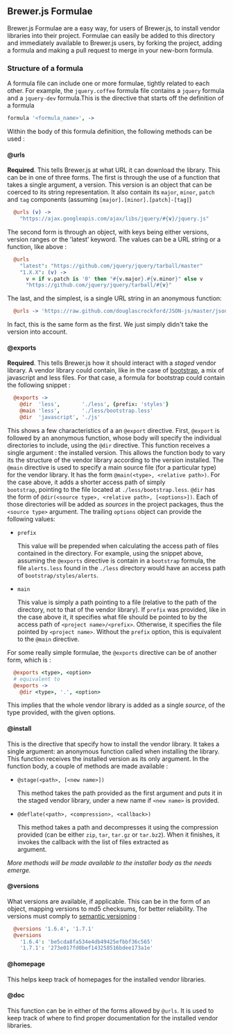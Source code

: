 ## Brewer.js Formulae

Brewer.js Formulae are a easy way, for users of Brewer.js, to install vendor libraries 
into their project. Formulae can easily be added to this directory and immediately
available to Brewer.js users, by forking the project, adding a formula and making a pull
request to merge in your new-born formula.

### Structure of a formula

A formula file can include one or more formulae, tightly related to each other. For example,
the `jquery.coffee` formula file contains a `jquery` formula and a `jquery-dev` formula.This is the directive that starts off the definition of a formula

```coffeescript
formula '<formula_name>', ->
```

Within the body of this formula definition, the following methods can be used :
  
#### @urls 

  **Required**. This tells Brewer.js at what URL it can download the library. This can be in one of three 
  forms. The first is through the use of a function that takes a single argument, a version. This version 
  is an object that can be coerced to its string representation. It also contain its `major`, `minor`, 
  `patch` and `tag` components (assuming `[major].[minor].[patch]-[tag]`)

```coffeescript
  @urls (v) ->
    "https://ajax.googleapis.com/ajax/libs/jquery/#{v}/jquery.js"
```

  The second form is through an object, with keys being either versions, version ranges or the 'latest'
  keyword. The values can be a URL string or a function, like above :
  
```coffeescript
  @urls
    "latest": "https://github.com/jquery/jquery/tarball/master"
    "1.X.X": (v) ->
      v = if v.patch is '0' then "#{v.major}.#{v.minor}" else v
      "https://github.com/jquery/jquery/tarball/#{v}"
```

  The last, and the simplest, is a single URL string in an anonymous function:
  
```coffeescript
  @urls -> 'https://raw.github.com/douglascrockford/JSON-js/master/json2.js'
```

  In fact, this is the same form as the first. We just simply didn't take the version into account.

#### @exports

  **Required**. This tells Brewer.js how it should interact with a *staged* vendor library. A vendor
  library could contain, like in the case of [bootstrap][2], a mix of javascript and less files. For that case,
  a formula for bootstrap could contain the following snippet :

```coffeescript
  @exports ->
    @dir  'less',       './less', {prefix: 'styles'}
    @main 'less',       './less/bootstrap.less'
    @dir  'javascript', './js'
```
          
  This shows a few characteristics of a an `@export` directive. First, `@export` is followed by an anonymous
  function, whose body will specify the individual directories to include, using the `@dir` directive. This
  function receives a single argument : the installed version. This allows the function body to vary its
  the structure of the vendor library according to the version installed.
  The `@main` directive is used to specify a main source file (for a particular type) for the vendor library. It
  has the form `@main(<type>, <relative path>)`. For the case above, it adds a shorter access path of simply    
  `bootstrap`, pointing to the file located at `./less/bootstrap.less`.
  `@dir` has the form of `@dir(<source type>, <relative path>, [<options>])`. Each of those directories
  will be added as *sources* in the project packages, thus the `<source type>` argument. The trailing `options`
  object can provide the following values:
  
  * `prefix`
  
    This value will be prepended when calculating the access path of files contained in the directory. For 
    example, using the snippet above, assuming the `@exports` directive is contain in a `bootstrap` formula, the  
    file `alerts.less` found in the `./less` directory would have an access path of `bootstrap/styles/alerts`.
  
  * `main`
  
    This value is simply a path pointing to a file (relative to the path of the directory, not to that of the 
    vendor library). If `prefix` was provided, like in the case above it, it specifies what file should be
    pointed to by the access path of `<project name>/<prefix>`. Otherwise, it specifies the file pointed by
    `<project name>`. Without the `prefix` option, this is equivalent to the `@main` directive.
  
  For some really simple formulae, the `@exports` directive can be of another form, which is :
  
```coffeescript
  @exports <type>, <option>
  # equivalent to
  @exports ->
    @dir <type>, '.', <option>
```

  This implies that the whole vendor library is added as a single *source*, of the type provided, with the given 
  options.

#### @install

  This is the directive that specify how to install the vendor library. It takes a single argument: an anonymous
  function called when installing the library. This function receives the installed version as its only argument.
  In the function body, a couple of methods are made available : 
  
  * `@stage(<path>, [<new name>])`
    
    This method takes the path provided as the first argument and puts it in the staged vendor library, under a 
    new name if `<new name>` is provided.
      
  * `@deflate(<path>, <compression>, <callback>)`
    
    This method takes a path and decompresses it using the compression provided (can be either `zip`, `tar`,
    `tar.gz` or `tar.bz2`). When it finishes, it invokes the callback with the list of files extracted as  
    argument.
    
  *More methods will be made available to the installer body as the needs emerge.*

#### @versions

  What versions are available, if applicable. This can be in the form of an object, mapping versions to md5 
  checksums, for better reliability. The versions must comply to [semantic versioning][1] :
  
```coffeescript
  @versions '1.6.4', '1.7.1'
  @versions
    '1.6.4': 'be5cda8fa534e4db49425efbbf36c565'
    '1.7.1': '273e017fd0bef143258516bdee173a1e'
```

#### @homepage

  This helps keep track of homepages for the installed vendor libraries.

#### @doc

  This function can be in either of the forms allowed by `@urls`. It is used to keep
  track of where to find proper documentation for the installed vendor libraries.

[1]: http://semver.org/
[2]: http://twitter.github.com/bootstrap/